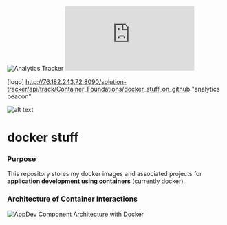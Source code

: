 ![Analytics Tracker](http://76.182.243.72:8090/solution-tracker/api/track/Container_Foundations/docker_stuff_on_github "Analytics Tracker")
![Analytics Tracker2](https://ga-beacon.appspot.com/UA-65672212-1/matallen/solutionX-github-README.MD "Analytics Tracker2")


[logo] http://76.182.243.72:8090/solution-tracker/api/track/Container_Foundations/docker_stuff_on_github "analytics beacon"

![alt text](http://76.182.243.72:8090/solution-tracker/api/track/Container_Foundations/docker_stuff_on_github "Logo Title Text 1")






# docker stuff


### Purpose

This repository stores my docker images and associated projects for **application development using containers** (currently docker).


### Architecture of Container Interactions
![AppDev Component Architecture with Docker](https://github.com/matallen/docker/blob/master/app-dev-component-arch.png "AppDev Component Architecture with Docker")


